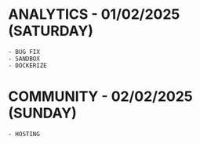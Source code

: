 # ANALYTICS - 01/02/2025 (SATURDAY)
    - BUG FIX
    - SANDBOX
    - DOCKERIZE
# COMMUNITY - 02/02/2025 (SUNDAY)
    - HOSTING
